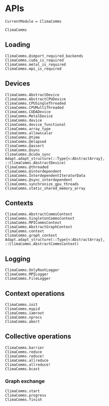 # APIs

```@meta
CurrentModule = ClimaComms
```

```@docs
ClimaComms
```

## Loading

```@docs
ClimaComms.@import_required_backends
ClimaComms.cuda_is_required
ClimaComms.metal_is_required
ClimaComms.mpi_is_required
```

## Devices

```@docs
ClimaComms.AbstractDevice
ClimaComms.AbstractCPUDevice
ClimaComms.CPUSingleThreaded
ClimaComms.CPUMultiThreaded
ClimaComms.CUDADevice
ClimaComms.MetalDevice
ClimaComms.device
ClimaComms.device_functional
ClimaComms.array_type
ClimaComms.allowscalar
ClimaComms.@time
ClimaComms.@elapsed
ClimaComms.@assert
ClimaComms.@sync
ClimaComms.@cuda_sync
Adapt.adapt_structure(::Type{<:AbstractArray}, ::ClimaComms.AbstractDevice)
ClimaComms.@threaded
ClimaComms.@interdependent
ClimaComms.InterdependentIteratorData
ClimaComms.@sync_interdependent
ClimaComms.synchronize_gpu_threads
ClimaComms.static_shared_memory_array
```

## Contexts

```@docs
ClimaComms.AbstractCommsContext
ClimaComms.SingletonCommsContext
ClimaComms.MPICommsContext
ClimaComms.AbstractGraphContext
ClimaComms.context
ClimaComms.graph_context
Adapt.adapt_structure(::Type{<:AbstractArray}, ::ClimaComms.AbstractCommsContext)
```

## Logging

```@docs
ClimaComms.OnlyRootLogger
ClimaComms.MPILogger
ClimaComms.FileLogger
```

## Context operations

```@docs
ClimaComms.init
ClimaComms.mypid
ClimaComms.iamroot
ClimaComms.nprocs
ClimaComms.abort
```

## Collective operations

```@docs
ClimaComms.barrier
ClimaComms.reduce
ClimaComms.reduce!
ClimaComms.allreduce
ClimaComms.allreduce!
ClimaComms.bcast
```

### Graph exchange

```@docs
ClimaComms.start
ClimaComms.progress
ClimaComms.finish
```

